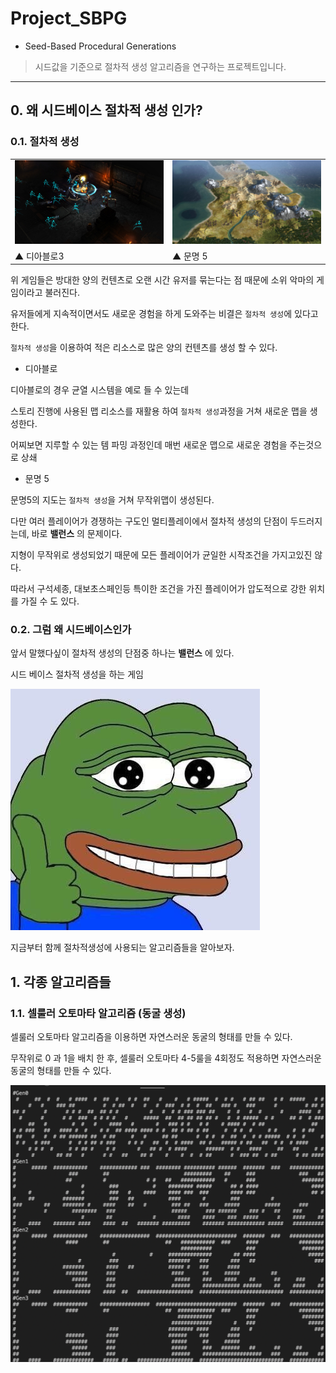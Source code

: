 # Project_SBPG
* Seed-Based Procedural Generations

> 시드값을 기준으로 절차적 생성 알고리즘을 연구하는 프로젝트입니다.  
---

## 0. 왜 시드베이스 절차적 생성 인가?

### 0.1. 절차적 생성

<table width="100%" text-align="center" >
    <tr>
        <td width="50%">
            <img src="./readmeimg/01diablo.jpg">
        </td>
        <td width="50%">
            <img src="./readmeimg/01civ.jpg">
        </td>
    </tr>
    <tr>
        <td>
            ▲ 디아블로3
        </td>
        <td>
            ▲ 문명 5
        </td>
    </tr>
</table>

위 게임들은 방대한 양의 컨텐츠로 오랜 시간 유저를 묶는다는 점 때문에 소위 악마의 게임이라고 불러진다.

유저들에게 지속적이면서도 새로운 경험을 하게 도와주는 비결은 `절차적 생성`에 있다고 한다.

`절차적 생성`을 이용하여 적은 리소스로 많은 양의 컨텐츠를 생성 할 수 있다.

* 디아블로
 
 디아블로의 경우 균열 시스템을 예로 들 수 있는데
 
 스토리 진행에 사용된 맵 리소스를 재활용 하여 `절차적 생성`과정을 거쳐 새로운 맵을 생성한다.
 
 어찌보면 지루할 수 있는 템 파밍 과정인데 매번 새로운 맵으로 새로운 경험을 주는것으로 상쇄
 
* 문명 5
 
 문명5의 지도는 `절차적 생성`을 거쳐 무작위맵이 생성된다.
 
 다만 여러 플레이어가 경쟁하는 구도인 멀티플레이에서 절차적 생성의 단점이 두드러지는데, 바로 **밸런스** 의 문제이다. 
 
 지형이 무작위로 생성되었기 때문에 모든 플레이어가 균일한 시작조건을 가지고있진 않다.
 
 따라서 구석세종, 대보초스페인등 특이한 조건을 가진 플레이어가 압도적으로 강한 위치를 가질 수 도 있다.

### 0.2. 그럼 왜 시드베이스인가

앞서 말했다싶이 절차적 생성의 단점중 하나는 **밸런스** 에 있다.

시드 베이스 절차적 생성을 하는 게임 


![pepeb](./readmeimg/pepeb.jpg)

지금부터 함께 절차적생성에 사용되는 알고리즘들을 알아보자.

## 1. 각종 알고리즘들

### 1.1. 셀룰러 오토마타 알고리즘 (동굴 생성)

셀룰러 오토마타 알고리즘을 이용하면 자연스러운 동굴의 형태를 만들 수 있다.

무작위로 0 과 1을 배치 한 후, 셀룰러 오토마타 4-5룰을 4회정도 적용하면 자연스러운 동굴의 형태를 만들 수 있다.

![10](./readmeimg/10genjava.png)
